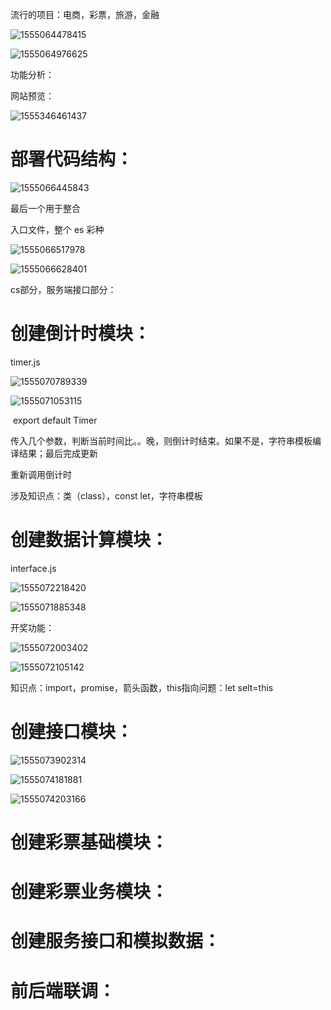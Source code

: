 流行的项目：电商，彩票，旅游，金融



![1555064478415](1555064478415.png)

![1555064976625](1555064976625.png)

功能分析：



网站预览：

![1555346461437](1555346461437.png)







# 部署代码结构：

![1555066445843](1555066445843.png)

最后一个用于整合



入口文件，整个 es  彩种

 ![1555066517978](1555066517978.png)



![1555066628401](1555066628401.png)



cs部分，服务端接口部分：



# 创建倒计时模块：

timer.js

![1555070789339](1555070789339.png)



![1555071053115](1555071053115.png)

​								export default Timer



传入几个参数，判断当前时间比。。晚，则倒计时结束。如果不是，字符串模板编译结果；最后完成更新

重新调用倒计时

涉及知识点：类（class），const let，字符串模板

# 创建数据计算模块：

interface.js

![1555072218420](1555072218420.png)

![1555071885348](1555071885348.png)

开奖功能：

![1555072003402](1555072003402.png)



![1555072105142](1555072105142.png)



知识点：import，promise，箭头函数，this指向问题：let selt=this

# 创建接口模块：

![1555073902314](1555073902314.png)



![1555074181881](1555074181881.png)

![1555074203166](1555074203166.png)

# 创建彩票基础模块：

# 创建彩票业务模块：

# 创建服务接口和模拟数据：

# 前后端联调：







